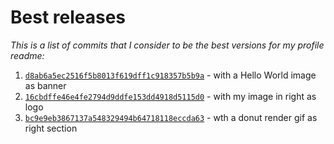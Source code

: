 # Best releases 

_This is a list of commits that I consider to be the best versions for my profile readme:_

1. [```d8ab6a5ec2516f5b8013f619dff1c918357b5b9a```](https://github.com/RanitManik/ranitmanik/tree/0030e2362f4122fe45e724d3839bc9484cdfb1ac) - with a Hello World image as banner
2. [```16cbdffe46e4fe2794d9ddfe153dd4918d5115d0```](https://github.com/RanitManik/ranitmanik/tree/16cbdffe46e4fe2794d9ddfe153dd4918d5115d0) - with my image in right as logo
3. [```bc9e9eb3867137a548329494b64718118eccda63```](https://github.com/RanitManik/ranitmanik/tree/9590c5044c59d0b2db9ff04d0c4907bc8aec1cef) - wth a donut render gif as right section
